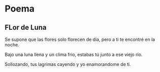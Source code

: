 # Poema
## FLor de Luna

Se supone que las flores solo florecen de dia, pero a ti te encontré en la noche.

Bajo una luna llena y un clima frio, estabas tú junto a ese viejo río.

Sollozando, tus lagrimas cayendo y yo enamorandome de ti.